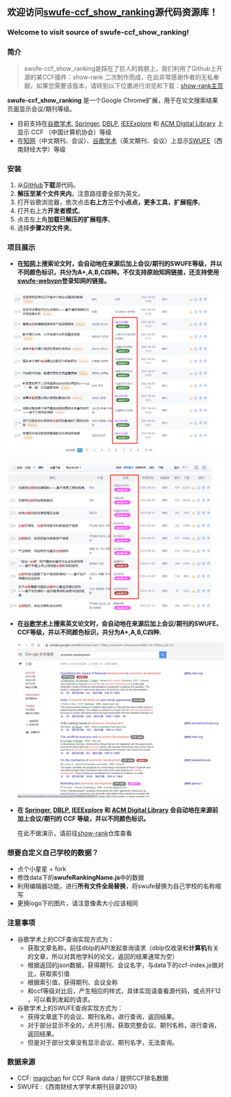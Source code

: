 ## 欢迎访问[swufe-ccf_show_ranking](https://github.com/Nixiak-nan/swufe-ccf_show_ranking)源代码资源库！
### Welcome to visit source of swufe-ccf_show_ranking!

### 简介

> swufe-ccf_show_ranking是踩在了巨人的肩膀上，我们利用了Github上开源的某CCF插件：show-rank 二次制作而成，在此非常感谢作者的无私奉献。如果您需要该版本，请转到以下位置进行浏览和下载：[show-rank主页](https://github.com/hnshhslsh/show-rank)

**swufe-ccf_show_ranking** 是一个Google Chrome扩展，用于在论文搜索结果页面显示会议/期刊等级。

- 目前支持在[谷歌学术](https://scholar.google.com.hk/?hl=zh-CN), [Springer](https://link.springer.com/), [DBLP](https://dblp.uni-trier.de/), [IEEExplore](https://ieeexplore.ieee.org/) 和 [ACM Digital Library](https://dl.acm.org/) 上显示 CCF （中国计算机协会）等级
- 在[知网](https://www.cnki.net/)（中文期刊、会议）、[谷歌学术](https://scholar.google.com.hk/?hl=zh-CN)（英文期刊、会议）上显示[SWUFE](https://www.swufe.edu.cn/)（西南财经大学）等级

### 安装

1. 从[GitHub](https://github.com/Nixiak-nan/swufe-ccf_show_ranking)**下载**源代码。
2. **解压至某个文件夹内**，注意路径要全部为英文。
3. 打开谷歌浏览器，依次点击**右上方三个小点点，更多工具，扩展程序**。
4. 打开右上方**开发者模式**。
5. 点击左上角**加载已解压的扩展程序**。
6. 选择**步骤2的文件夹**。

### 项目展示

- **在[知网](https://www.cnki.net/)上搜索论文时，会自动地在来源后加上会议/期刊的SWUFE等级，并以不同颜色标识，共分为A+,A,B,C四种。不仅支持原始知网链接，还支持使用[swufe-webvpn](https://webvpn.swufe.edu.cn/)登录知网的链接。**

![图片](picture/1.png)

![图片](picture/2.png)

- **在[谷歌学术](https://www.cnki.net/)上搜索英文论文时，会自动地在来源后加上会议/期刊的SWUFE、CCF等级，并以不同颜色标识，共分为A+,A,B,C四种.**

  ![](picture/3.png)

  

- **在 [Springer](https://link.springer.com/), [DBLP](https://dblp.uni-trier.de/), [IEEExplore](https://ieeexplore.ieee.org/) 和 [ACM Digital Library](https://dl.acm.org/) 会自动地在来源前加上会议/期刊的 CCF 等级，并以不同颜色标识。**

  在此不做演示，请前往[show-rank](https://github.com/hnshhslsh/show-rank)仓库查看

### 想要自定义自己学校的数据？

- 点个小星星 + fork
- 修改data下的**swufeRankingName.js**中的数据
- 利用编辑器功能，进行**所有文件全局替换**，将swufe替换为自己学校的名称缩写
- 更换logo下的图片，请注意像素大小应该相同

### 注意事项

- 谷歌学术上的CCF查询实现方式为：
  - 获取文章名称，前往dblp的API发起查询请求（dblp仅收录和**计算机**有关的文章，所以对其他学科的论文，返回的结果通常为空）
  - 根据返回的json数据，获得期刊、会议名字，与data下的ccf-index.js做对比，获取索引值
  - 根据索引值，获得期刊、会议全称
  - 和ccf等级对比后，产生相应的样式，具体实现请查看源代码，或点开F12 ，可以看到发起的请求。
- 谷歌学术上的SWUFE查询实现方式为：
  - 获得文章底下的会议、期刊名称，进行查询，返回结果。
  - 对于部分显示不全的，点开引用，获取完整会议、期刊名称，进行查询，返回结果。
  - 但是对于部分文章没有显示会议、期刊名字，无法查询。

### 数据来源

- CCF:  [magichan](https://github.com/magichan/CCF-Recommended-Catalog-2019) for CCF Rank data / 提供CCF排名数据
- SWUFE :《西南财经大学学术期刊目录2019》